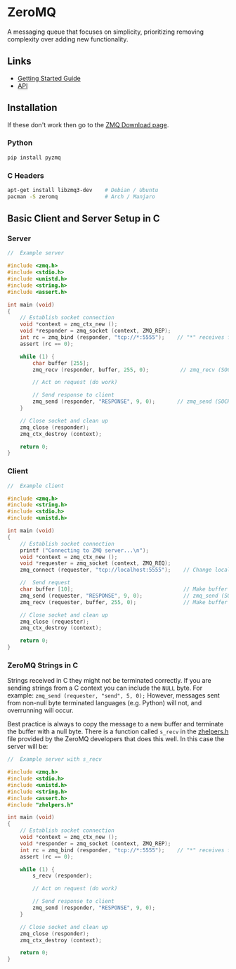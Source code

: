 # ZeroMQ

A messaging queue that focuses on simplicity, prioritizing removing complexity over adding new functionality.


## Links

- [Getting Started Guide](https://zguide.zeromq.org/)
- [API](http://api.zeromq.org/)





## Installation
If these don't work then go to the [ZMQ Download page](https://zeromq.org/download/).

### Python
```bash
pip install pyzmq
```

### C Headers
```bash
apt-get install libzmq3-dev    # Debian / Ubuntu
pacman -S zeromq               # Arch / Manjaro
```




## Basic Client and Server Setup in C

### Server

```c
//  Example server

#include <zmq.h>
#include <stdio.h>
#include <unistd.h>
#include <string.h>
#include <assert.h>

int main (void)
{
    // Establish socket connection
    void *context = zmq_ctx_new ();
    void *responder = zmq_socket (context, ZMQ_REP);
    int rc = zmq_bind (responder, "tcp://*:5555");    // "*" receives from all sources
    assert (rc == 0);

    while (1) {
        char buffer [255];
        zmq_recv (responder, buffer, 255, 0);          // zmq_recv (SOCKET, BUFFER, BUFFER SIZE, FLAGS)

        // Act on request (do work)

        // Send response to client
        zmq_send (responder, "RESPONSE", 9, 0);       // zmq_send (SOCKET, BUFFER, BUFFER SIZE, FLAGS)
    }

    // Close socket and clean up
    zmq_close (responder);
    zmq_ctx_destroy (context);

    return 0;
}
```

### Client

```c
//  Example client

#include <zmq.h>
#include <string.h>
#include <stdio.h>
#include <unistd.h>

int main (void)
{
    // Establish socket connection
    printf ("Connecting to ZMQ server...\n");
    void *context = zmq_ctx_new ();
    void *requester = zmq_socket (context, ZMQ_REQ);
    zmq_connect (requester, "tcp://localhost:5555");    // Change localhost to your server

    //  Send request
    char buffer [10];                                   // Make buffer large enought to store response
    zmq_send (requester, "RESPONSE", 9, 0);             // zmq_send (SOCKET, BUFFER, BUFFER SIZE, FLAGS)
    zmq_recv (requester, buffer, 255, 0);               // Make buffer large enought to store response

    // Close socket and clean up
    zmq_close (requester);
    zmq_ctx_destroy (context);

    return 0;
}
```

### ZeroMQ Strings in C
Strings received in C they might not be terminated correctly.
If you are sending strings from a C context you can include the `NULL` byte.
For example: `zmq_send (requester, "send", 5, 0);`
However, messages sent from non-null byte terminated languages (e.g. Python) will not, and overrunning will occur.

Best practice is always to copy the message to a new buffer and terminate the buffer with a null byte.
There is a function called `s_recv` in the [zhelpers.h](https://github.com/booksbyus/zguide/blob/master/examples/C/zhelpers.h) file provided by the ZeroMQ developers that does this well.
In this case the server will be:

```c
//  Example server with s_recv

#include <zmq.h>
#include <stdio.h>
#include <unistd.h>
#include <string.h>
#include <assert.h>
#include "zhelpers.h"

int main (void)
{
    // Establish socket connection
    void *context = zmq_ctx_new ();
    void *responder = zmq_socket (context, ZMQ_REP);
    int rc = zmq_bind (responder, "tcp://*:5555");    // "*" receives from all sources
    assert (rc == 0);

    while (1) {
        s_recv (responder);

        // Act on request (do work)

        // Send response to client
        zmq_send (responder, "RESPONSE", 9, 0);
    }

    // Close socket and clean up
    zmq_close (responder);
    zmq_ctx_destroy (context);

    return 0;
}
```
